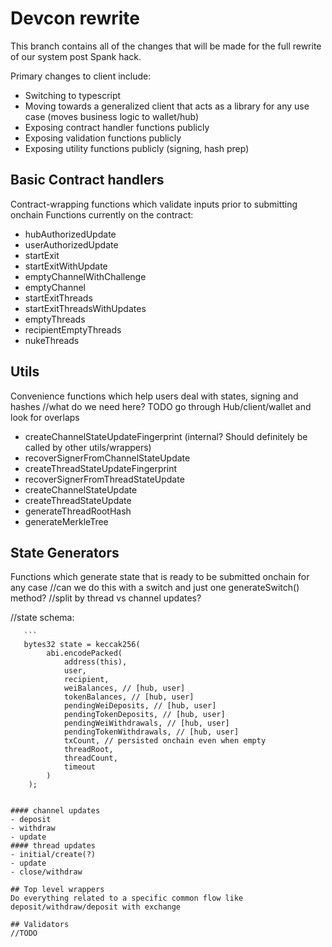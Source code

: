 # Devcon rewrite
This branch contains all of the changes that will be made for the full rewrite of our system post Spank hack.

Primary changes to client include:
- Switching to typescript
- Moving towards a generalized client that acts as a library for any use case (moves business logic to wallet/hub)
- Exposing contract handler functions publicly 
- Exposing validation functions publicly
- Exposing utility functions publicly (signing, hash prep)

## Basic Contract handlers
Contract-wrapping functions which validate inputs prior to submitting onchain
Functions currently on the contract:
- hubAuthorizedUpdate
- userAuthorizedUpdate
- startExit
- startExitWithUpdate
- emptyChannelWithChallenge
- emptyChannel
- startExitThreads
- startExitThreadsWithUpdates
- emptyThreads
- recipientEmptyThreads
- nukeThreads

## Utils
Convenience functions which help users deal with states, signing and hashes
//what do we need here? TODO go through Hub/client/wallet and look for overlaps
- createChannelStateUpdateFingerprint (internal? Should definitely be called by other utils/wrappers)
- recoverSignerFromChannelStateUpdate
- createThreadStateUpdateFingerprint
- recoverSignerFromThreadStateUpdate
- createChannelStateUpdate
- createThreadStateUpdate
- generateThreadRootHash
- generateMerkleTree

## State Generators
Functions which generate state that is ready to be submitted onchain for any case
//can we do this with a switch and just one generateSwitch() method?
//split by thread vs channel updates?

//state schema:

       ```
       bytes32 state = keccak256(
            abi.encodePacked(
                address(this),
                user,
                recipient,
                weiBalances, // [hub, user]
                tokenBalances, // [hub, user]
                pendingWeiDeposits, // [hub, user]
                pendingTokenDeposits, // [hub, user]
                pendingWeiWithdrawals, // [hub, user]
                pendingTokenWithdrawals, // [hub, user]
                txCount, // persisted onchain even when empty
                threadRoot,
                threadCount,
                timeout
            )
        );
```

#### channel updates
- deposit 
- withdraw
- update
#### thread updates
- initial/create(?)
- update
- close/withdraw

## Top level wrappers
Do everything related to a specific common flow like deposit/withdraw/deposit with exchange

## Validators
//TODO
